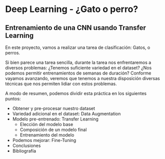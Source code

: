 # Deep Learning - ¿Gato o perro?
## Entrenamiento de una CNN usando Transfer Learning
En este proyecto, vamos a realizar una tarea de clasificación: Gatos, o perros.

Si bien parece una tarea sencilla, durante la tarea nos enfrentaremos a diversos problemas: ¿Tenemos suficiente variedad en el dataset? ¿Nos podemos permitir entrenamientos de semanas de duración?
Conforme vayamos avanzando, veremos que tenemos a nuestra disposición diversas técnicas que nos permiten lidiar con estos problemas.

A modo de resumen, podemos dividir esta práctica en los siguientes puntos:

   * Obtener y pre-procesar nuestro dataset
   * Variedad adicional en el dataset: Data Augmentation
   * Modelo pre-entrenado: Transfer Learning
      * Elección del modelo base
      * Composición de un modelo final
      * Entrenamiento del modelo
   * Podemos mejorar: Fine-Tuning
   * Conclusiones
   * Bibliografía

